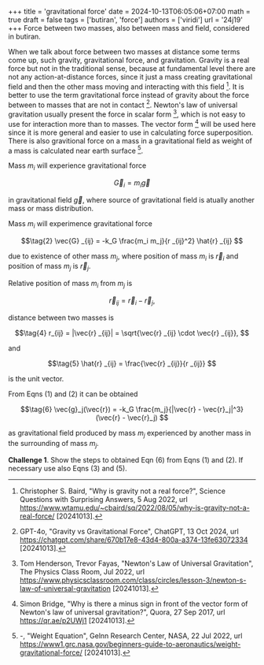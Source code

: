 +++
title = 'gravitational force'
date = 2024-10-13T06:05:06+07:00
math = true
draft = false
tags = ['butiran', 'force']
authors = ['viridi']
url = '24j19'
+++
Force between two masses, also between mass and field, considered in butiran.

<!--more-->

When we talk about force between two masses at distance some terms come up, such gravity, gravitational force, and gravitation. Gravity is a real force but not in the traditional sense, because at fundamental level there are not any action-at-distance forces, since it just a mass creating gravitational field and then the other mass moving and interacting with this field [^baird_2022]. It is better to use the term gravitational force instead of gravity about the force between to masses that are not in contact [^gpt4o_2022]. Newton's law of universal gravitation usually present the force in scalar form [^henderson_2022], which is not easy to use for interaction more than to masses. The vector form [^bridge_2017] will be used here since it is more general and easier to use in calculating force superposition. There is also gravitional force on a mass in a gravitational field as weight of a mass is calculated near earth surface [^nasa_2022].

Mass $m_i$ will experience gravitational force

$$\tag{1}
\vec{G}_i = m_i \vec{g}
$$

in gravitational field $\vec{g}$, where source of gravitational field is atually another mass or mass distribution.

Mass $m_i$ will experimence gravitational force

$$\tag{2}
\vec{G} _{ij} = -k_G \frac{m_i m_j}{r _{ij}^2} \hat{r} _{ij}
$$

due to existence of other mass $m_j$, where position of mass $m_i$ is $\vec{r}_i$ and position of mass $m_j$ is $\vec{r}_j$.

Relative position of mass $m_i$ from $m_j$ is

$$\tag{3}
\vec{r} _{ij} = \vec{r}_i - \vec{r}_j,
$$

distance between two masses is

$$\tag{4}
r_{ij} = |\vec{r} _{ij}| = \sqrt{\vec{r} _{ij} \cdot \vec{r} _{ij}},
$$

and 

$$\tag{5}
\hat{r} _{ij} = \frac{\vec{r} _{ij}}{r _{ij}}
$$

is the unit vector.

From Eqns (1) and (2) it can be obtained

$$\tag{6}
\vec{g}_j(\vec{r}) = -k_G \frac{m_j}{|\vec{r} - \vec{r}_j|^3} (\vec{r} - \vec{r}_j)
$$

as gravitational field produced by mass $m_j$ experienced by another mass in the surrounding of mass $m_j$.

**Challenge 1**. Show the steps to obtained Eqn (6) from Eqns (1) and (2). If necessary use also Eqns (3) and (5).


[^bridge_2017]: Simon Bridge, "Why is there a minus sign in front of the vector form of Newton's law of universal gravitation?", Quora, 27 Sep 2017, url https://qr.ae/p2UWj1 [20241013].
[^henderson_2022]: Tom Henderson, Trevor Fayas, "Newton's Law of Universal Gravitation", The Physics Class Room, Jul 2022, url https://www.physicsclassroom.com/class/circles/lesson-3/newton-s-law-of-universal-gravitation [20241013].
[^baird_2022]: Christopher S. Baird, "Why is gravity not a real force?", Science Questions with Surprising Answers, 5 Aug 2022, url https://www.wtamu.edu/~cbaird/sq/2022/08/05/why-is-gravity-not-a-real-force/ [20241013].
[^gpt4o_2022]: GPT-4o, "Gravity vs Gravitational Force", ChatGPT, 13 Oct 2024, url https://chatgpt.com/share/670b17e8-43d4-800a-a374-13fe63072334 [20241013].
[^nasa_2022]: -, "Weight Equation", Gelnn Research Center, NASA, 22 Jul 2022, url https://www1.grc.nasa.gov/beginners-guide-to-aeronautics/weight-gravitational-force/ [20241013].
